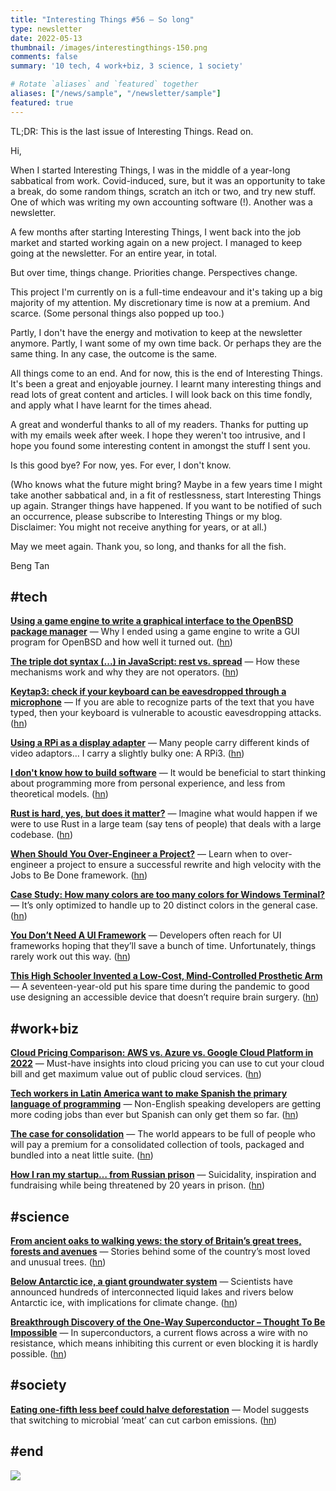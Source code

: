```yaml
---
title: "Interesting Things #56 — So long"
type: newsletter
date: 2022-05-13
thumbnail: /images/interestingthings-150.png
comments: false
summary: '10 tech, 4 work+biz, 3 science, 1 society'

# Rotate `aliases` and `featured` together
aliases: ["/news/sample", "/newsletter/sample"]
featured: true
---
```


TL;DR: This is the last issue of Interesting Things. Read on.

Hi,

When I started Interesting Things, I was in the middle of a year-long sabbatical from work. Covid-induced, sure, but it was an opportunity to take a break, do some random things, scratch an itch or two, and try new stuff. One of which was writing my own accounting software (!). Another was a newsletter.

A few months after starting Interesting Things, I went back into the job market and started working again on a new project. I managed to keep going at the newsletter. For an entire year, in total.

But over time, things change. Priorities change. Perspectives change.

This project I'm currently on is a full-time endeavour and it's taking up a big majority of my attention. My discretionary time is now at a premium. And scarce. (Some personal things also popped up too.)

Partly, I don't have the energy and motivation to keep at the newsletter anymore. Partly, I want some of my own time back. Or perhaps they are the same thing. In any case, the outcome is the same.

All things come to an end. And for now, this is the end of Interesting Things. It's been a great and enjoyable journey. I learnt many interesting things and read lots of great content and articles. I will look back on this time fondly, and apply what I have learnt for the times ahead.

A great and wonderful thanks to all of my readers. Thanks for putting up with my emails week after week. I hope they weren't too intrusive, and I hope you found some interesting content in amongst the stuff I sent you.

Is this good bye? For now, yes. For ever, I don't know.

(Who knows what the future might bring? Maybe in a few years time I might take another sabbatical and, in a fit of restlessness, start Interesting Things up again. Stranger things have happened. If you want to be notified of such an occurrence, please subscribe to Interesting Things or my blog. Disclaimer: You might not receive anything for years, or at all.)

May we meet again. Thank you, so long, and thanks for all the fish.

Beng Tan


## #tech

**[Using a game engine to write a graphical interface to the OpenBSD package manager](https://dataswamp.org/~solene/2022-05-05-i-wrote-a-gui-frontend-with-a-game-engine.html?utm_source=bengtan.com/interesting-things/056)** — Why I ended using a game engine to write a GUI program for OpenBSD and how well it turned out. ([hn](https://news.ycombinator.com/item?id=31282590))

**[The triple dot syntax (...) in JavaScript: rest vs. spread](https://2ality.com/2022/05/rest-vs-spread.html?utm_source=bengtan.com/interesting-things/056)** — How these mechanisms work and why they are not operators. ([hn](https://news.ycombinator.com/item?id=31293198))

**[Keytap3: check if your keyboard can be eavesdropped through a microphone](https://keytap3.ggerganov.com/?utm_source=bengtan.com/interesting-things/056)** — If you are able to recognize parts of the text that you have typed, then your keyboard is vulnerable to acoustic eavesdropping attacks. ([hn](https://news.ycombinator.com/item?id=31293475))

**[Using a RPi as a display adapter](https://gwolf.org/2022/05/using-a-rpi-as-a-display-adapter.html?utm_source=bengtan.com/interesting-things/056)** — Many people carry different kinds of video adaptors… I carry a slightly bulky one: A RPi3. ([hn](https://news.ycombinator.com/item?id=31291691))

**[I don't know how to build software](https://memex.marginalia.nu/log/57-dont-know-how-to-build-software.gmi?utm_source=bengtan.com/interesting-things/056)** — It would be beneficial to start thinking about programming more from personal experience, and less from theoretical models. ([hn](https://news.ycombinator.com/item?id=31291491))

**[Rust is hard, yes, but does it matter?](https://jmmv.dev/2022/05/rust-is-hard-but-does-it-matter.html?utm_source=bengtan.com/interesting-things/056)** — Imagine what would happen if we were to use Rust in a large team (say tens of people) that deals with a large codebase. ([hn](https://news.ycombinator.com/item?id=31302087))

**[When Should You Over-Engineer a Project?](https://www.buildthestage.com/when-should-you-over-engineer-a-project/?utm_source=bengtan.com/interesting-things/056)** — Learn when to over-engineer a project to ensure a successful rewrite and high velocity with the Jobs to Be Done framework. ([hn](https://news.ycombinator.com/item?id=31190683))

**[Case Study: How many colors are too many colors for Windows Terminal?](https://devblogs.microsoft.com/commandline/case-study-how-many-colors-are-too-many-colors-for-windows-terminal/?utm_source=bengtan.com/interesting-things/056)** —  It’s only optimized to handle up to 20 distinct colors in the general case. ([hn](https://news.ycombinator.com/item?id=31273429))

**[You Don’t Need A UI Framework](https://www.smashingmagazine.com/2022/05/you-dont-need-ui-framework/?utm_source=bengtan.com/interesting-things/056)** — Developers often reach for UI frameworks hoping that they’ll save a bunch of time. Unfortunately, things rarely work out this way. ([hn](https://news.ycombinator.com/item?id=31292366))

**[This High Schooler Invented a Low-Cost, Mind-Controlled Prosthetic Arm](https://www.smithsonianmag.com/innovation/this-high-schooler-invented-a-low-cost-mind-controlled-prosthetic-arm-180979984/?utm_source=bengtan.com/interesting-things/056)** — A seventeen-year-old put his spare time during the pandemic to good use designing an accessible device that doesn’t require brain surgery. ([hn](https://news.ycombinator.com/item?id=31263254))


## #work+biz

**[Cloud Pricing Comparison: AWS vs. Azure vs. Google Cloud Platform in 2022](https://cast.ai/blog/cloud-pricing-comparison-aws-vs-azure-vs-google-cloud-platform/?utm_source=bengtan.com/interesting-things/056)** — Must-have insights into cloud pricing you can use to cut your cloud bill and get maximum value out of public cloud services. ([hn](https://news.ycombinator.com/item?id=31282930))

**[Tech workers in Latin America want to make Spanish the primary language of programming](https://restofworld.org/2022/tech-workers-latin-america-programming-spanish/?utm_source=bengtan.com/interesting-things/056)** — Non-English speaking developers are getting more coding jobs than ever but Spanish can only get them so far. ([hn](https://news.ycombinator.com/item?id=31281768))

**[The case for consolidation](https://benn.substack.com/p/case-for-consolidation?utm_source=bengtan.com/interesting-things/056)** — The world appears to be full of people who will pay a premium for a consolidated collection of tools, packaged and bundled into a neat little suite. ([hn](https://news.ycombinator.com/item?id=31288098))

**[How I ran my startup… from Russian prison](https://medium.com/@sergefaguet/how-i-ran-my-startup-from-russian-prison-d2688120fca?utm_source=bengtan.com/interesting-things/056)** — Suicidality, inspiration and fundraising while being threatened by 20 years in prison. ([hn](https://news.ycombinator.com/item?id=31274005))


## #science

**[From ancient oaks to walking yews: the story of Britain’s great trees, forests and avenues](https://www.theguardian.com/environment/2022/apr/30/from-ancient-oaks-to-walking-yews-the-story-of-britains-great-trees-forests-and-avenues-aoe?utm_source=bengtan.com/interesting-things/056)** — Stories behind some of the country’s most loved and unusual trees. ([hn](https://news.ycombinator.com/item?id=31287765))

**[Below Antarctic ice, a giant groundwater system](https://earthsky.org/earth/below-antarctic-ice-giant-groundwater-system/?utm_source=bengtan.com/interesting-things/056)** — Scientists have announced hundreds of interconnected liquid lakes and rivers below Antarctic ice, with implications for climate change. ([hn](https://news.ycombinator.com/item?id=31287758))

**[Breakthrough Discovery of the One-Way Superconductor – Thought To Be Impossible](https://scitechdaily.com/breakthrough-discovery-of-the-one-way-superconductor-thought-to-be-impossible/?utm_source=bengtan.com/interesting-things/056)** — In superconductors, a current flows across a wire with no resistance, which means inhibiting this current or even blocking it is hardly possible. ([hn](https://news.ycombinator.com/item?id=31287192))


## #society

**[Eating one-fifth less beef could halve deforestation](https://www.nature.com/articles/d41586-022-01238-5?utm_source=bengtan.com/interesting-things/056)** — Model suggests that switching to microbial ‘meat’ can cut carbon emissions. ([hn](https://news.ycombinator.com/item?id=31286173))


## #end

![](https://bengtan.com/images/portrait-40.png)

